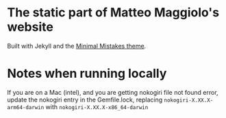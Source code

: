 # The static part of Matteo Maggiolo's website
Built with Jekyll and the [Minimal Mistakes theme](https://mmistakes.github.io/minimal-mistakes/).

# Notes when running locally
If you are on a Mac (intel), and you are getting nokogiri file not found error, update the nokogiri entry in the Gemfile.lock, replacing `nokogiri-X.XX.X-arm64-darwin` with `nokogiri-X.XX.X-x86_64-darwin`